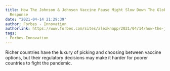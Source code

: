 ```yaml
---
title: How The Johnson & Johnson Vaccine Pause Might Slow Down The Global Covid-19
  Response
date: "2021-04-14 21:29:39"
author: Forbes - Innovation
authorlink: https://www.forbes.com/sites/alexknapp/2021/04/14/how-the-johnson--johnson-vaccine-pause-might-slow-down-the-global-covid-19-response/
tags:
- Forbes-Innovation
---
```

Richer countries have the luxury of picking and choosing between vaccine options, but their regulatory decisions may make it harder for poorer countries to fight the pandemic.